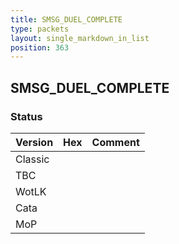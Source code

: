 ```yaml
---
title: SMSG_DUEL_COMPLETE
type: packets
layout: single_markdown_in_list
position: 363
---
```


## SMSG_DUEL_COMPLETE

### Status

Version | Hex | Comment
---------- | ---------- | ---------- 
Classic |  |  
TBC |  |  
WotLK |  |  
Cata |  |  
MoP |  |  